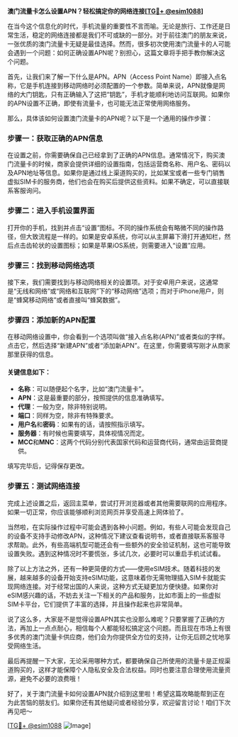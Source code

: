 **澳门流量卡怎么设置APN？轻松搞定你的网络连接[[TG💪+ @esim1088](https://t.me/s/esim1088)]**

在当今这个信息化的时代，手机流量的重要性不言而喻。无论是旅行、工作还是日常生活，稳定的网络连接都是我们不可或缺的一部分。对于前往澳门的朋友来说，一张优质的澳门流量卡无疑是最佳选择。然而，很多初次使用澳门流量卡的人可能会遇到一个问题：如何正确设置APN呢？别担心，这篇文章将手把手教你解决这个问题。

首先，让我们来了解一下什么是APN。APN（Access Point Name）即接入点名称，它是手机连接到移动网络时必须配置的一个参数。简单来说，APN就像是网络的大门钥匙，只有正确输入了这把“钥匙”，手机才能顺利地访问互联网。如果你的APN设置不正确，即使有流量卡，也可能无法正常使用网络服务。

那么，具体该如何设置澳门流量卡的APN呢？以下是一个通用的操作步骤：

### 步骤一：获取正确的APN信息
在设置之前，你需要确保自己已经拿到了正确的APN信息。通常情况下，购买澳门流量卡的时候，商家会提供详细的设置指南，包括运营商名称、用户名、密码以及APN地址等信息。如果你是通过线上渠道购买的，比如某宝或者一些专门销售虚拟SIM卡的服务商，他们也会在购买后提供这些资料。如果不确定，可以直接联系客服询问。

### 步骤二：进入手机设置界面
打开你的手机，找到并点击“设置”图标。不同的操作系统会有略微不同的操作路径，但大致流程是一样的。如果是安卓系统，你可以从主屏幕下滑打开通知栏，然后点击齿轮状的设置图标；如果是苹果iOS系统，则需要进入“设置”应用。

### 步骤三：找到移动网络选项
接下来，我们需要找到与移动网络相关的设置项。对于安卓用户来说，这通常是“无线和网络”或“网络和互联网”下的“移动网络”选项；而对于iPhone用户，则是“蜂窝移动网络”或者直接叫“蜂窝数据”。

### 步骤四：添加新的APN配置
在移动网络设置中，你会看到一个选项叫做“接入点名称(APN)”或者类似的字样。点击它，然后选择“新建APN”或者“添加新APN”。在这里，你需要填写刚才从商家那里获得的信息。

#### 关键信息如下：
- **名称**：可以随便起个名字，比如“澳门流量卡”。
- **APN**：这是最重要的部分，按照提供的信息准确填写。
- **代理**：一般为空，除非特别说明。
- **端口**：同样为空，除非有特殊要求。
- **用户名**和**密码**：如果有的话，请按照指示填写。
- **服务器**：有时候也需要填写，具体视情况而定。
- **MCC**和**MNC**：这两个代码分别代表国家代码和运营商代码，通常由运营商提供。

填写完毕后，记得保存更改。

### 步骤五：测试网络连接
完成上述设置之后，返回主菜单，尝试打开浏览器或者其他需要联网的应用程序。如果一切正常，你应该能够顺利浏览网页并享受高速上网体验了。

当然啦，在实际操作过程中可能会遇到各种小问题。例如，有些人可能会发现自己的设备不支持手动修改APN，这种情况下建议查看说明书，或者直接联系客服寻求帮助。此外，有些高端机型可能还会有一些额外的安全验证机制，这也可能导致设置失败。遇到这种情况时不要慌张，多试几次，必要时可以重启手机试试看。

除了以上方法之外，还有一种更简便的方式——使用eSIM技术。随着科技的发展，越来越多的设备开始支持eSIM功能，这意味着你无需物理插入SIM卡就能实现网络连接。对于经常出国的人来说，这种方式无疑更加方便快捷。如果你对eSIM感兴趣的话，不妨去关注一下相关的产品和服务，比如市面上的一些虚拟SIM卡平台，它们提供了丰富的选择，并且操作起来也非常简单。

说了这么多，大家是不是觉得设置APN其实也没那么难呢？只要掌握了正确的方法，再加上一点点耐心，相信每个人都能轻松搞定这个问题。而且现在市场上有很多优秀的澳门流量卡供应商，他们会为你提供全方位的支持，让你无后顾之忧地享受网络生活。

最后再提醒一下大家，无论采用哪种方式，都要确保自己所使用的流量卡是正规渠道购买的，这样才能保障个人隐私安全及合法权益。同时也要注意合理使用流量资源，避免不必要的浪费哦！

好了，关于澳门流量卡如何设置APN就介绍到这里啦！希望这篇攻略能帮到正在为此苦恼的朋友们。如果你还有其他疑问或者经验分享，欢迎留言讨论！咱们下次再见吧～ 

[[TG💪+ @esim1088](https://t.me/s/esim1088) ![Image](https://i.postimg.cc/4NQfJmqS/Snipaste-2025-05-13-00-14-12.png)]